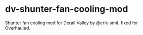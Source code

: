 # dv-shunter-fan-cooling-mod

Shunter fan cooling mod for Derail Valley by @erik-smit, fixed for Overhauled.
